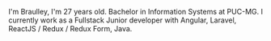 I'm Braulley, I'm 27 years old. Bachelor in Information Systems at PUC-MG. 
I currently work as a Fullstack Junior developer with Angular, Laravel, ReactJS / Redux / Redux Form, Java.
